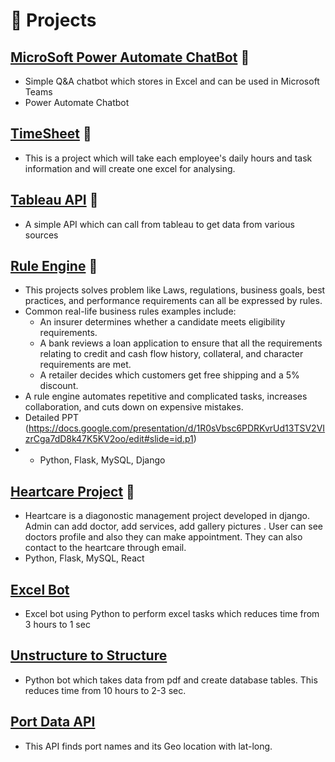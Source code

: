 # 🧪 Projects

## [MicroSoft Power Automate ChatBot](https://github.com/thekulkarnifactor/PowerAutomateBot) 🔗
- Simple Q&A chatbot which stores in Excel and can be used in Microsoft Teams
- Power Automate Chatbot

## [TimeSheet](https://github.com/thekulkarnifactor/TimeSheet) 🔗
- This is a project which will take each employee's daily hours and task information and will create one excel for analysing.

## [Tableau API](https://github.com/thekulkarnifactor/demo) 🔗
- A simple API which can call from tableau to get data from various sources

## [Rule Engine](https://github.com/thekulkarnifactor/RuleEngine) 🔗
- This projects solves problem like Laws, regulations, business goals, best practices, and performance requirements can all be expressed by rules.
- Common real-life business rules examples include:
  - An insurer determines whether a candidate meets eligibility requirements.
  - A bank reviews a loan application to ensure that all the requirements relating to credit and cash flow history, collateral, and character requirements are met.
  - A retailer decides which customers get free shipping and a 5% discount.
- A rule engine automates repetitive and complicated tasks, increases collaboration, and cuts down on expensive mistakes.
- Detailed PPT (https://docs.google.com/presentation/d/1R0sVbsc6PDRKvrUd13TSV2VIzrCga7dD8k47K5KV2oo/edit#slide=id.p1)
- - Python, Flask, MySQL, Django
## [Heartcare Project](https://github.com/thekulkarnifactor/Heartcare_project) 🔗
- Heartcare is a diagonostic management project developed in django. Admin can add doctor, add services, add gallery pictures . User can see doctors profile and also they can make appointment. They can also contact to the heartcare through email.
- Python, Flask, MySQL, React

## [Excel Bot](https://github.com/thekulkarnifactor/Excel_Bot)
- Excel bot using Python to perform excel tasks which reduces time from 3 hours to 1 sec

## [Unstructure to Structure](https://github.com/thekulkarnifactor/Unstructure_to_Structure)
- Python bot which takes data from pdf and create database tables. This reduces time from 10 hours to 2-3 sec.

## [Port Data API](https://github.com/thekulkarnifactor/Get_port_data_sorted)
- This API finds port names and its Geo location with lat-long.